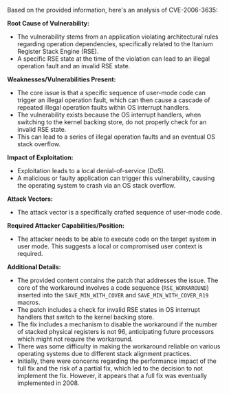 Based on the provided information, here's an analysis of CVE-2006-3635:

**Root Cause of Vulnerability:**
- The vulnerability stems from an application violating architectural rules regarding operation dependencies, specifically related to the Itanium Register Stack Engine (RSE).
- A specific RSE state at the time of the violation can lead to an illegal operation fault and an invalid RSE state.

**Weaknesses/Vulnerabilities Present:**
- The core issue is that a specific sequence of user-mode code can trigger an illegal operation fault, which can then cause a cascade of repeated illegal operation faults within OS interrupt handlers.
- The vulnerability exists because the OS interrupt handlers, when switching to the kernel backing store, do not properly check for an invalid RSE state.
- This can lead to a series of illegal operation faults and an eventual OS stack overflow.

**Impact of Exploitation:**
- Exploitation leads to a local denial-of-service (DoS).
- A malicious or faulty application can trigger this vulnerability, causing the operating system to crash via an OS stack overflow.

**Attack Vectors:**
- The attack vector is a specifically crafted sequence of user-mode code.

**Required Attacker Capabilities/Position:**
- The attacker needs to be able to execute code on the target system in user mode. This suggests a local or compromised user context is required.

**Additional Details:**
- The provided content contains the patch that addresses the issue. The core of the workaround involves a code sequence (`RSE_WORKAROUND`) inserted into the `SAVE_MIN_WITH_COVER` and `SAVE_MIN_WITH_COVER_R19` macros.
- The patch includes a check for invalid RSE states in OS interrupt handlers that switch to the kernel backing store.
- The fix includes a mechanism to disable the workaround if the number of stacked physical registers is not 96, anticipating future processors which might not require the workaround.
- There was some difficulty in making the workaround reliable on various operating systems due to different stack alignment practices.
- Initially, there were concerns regarding the performance impact of the full fix and the risk of a partial fix, which led to the decision to not implement the fix. However, it appears that a full fix was eventually implemented in 2008.